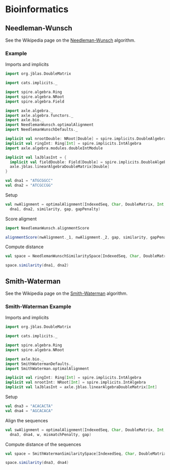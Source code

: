 # Bioinformatics

## Needleman-Wunsch

See the Wikipedia page on the
[Needleman-Wunsch](https://en.wikipedia.org/wiki/Needleman%E2%80%93Wunsch_algorithm) algorithm.

### Example

Imports and implicits

```scala mdoc:silent
import org.jblas.DoubleMatrix

import cats.implicits._

import spire.algebra.Ring
import spire.algebra.NRoot
import spire.algebra.Field

import axle.algebra._
import axle.algebra.functors._
import axle.bio._
import NeedlemanWunsch.optimalAlignment
import NeedlemanWunschDefaults._

implicit val nrootDouble: NRoot[Double] = spire.implicits.DoubleAlgebra
implicit val ringInt: Ring[Int] = spire.implicits.IntAlgebra
import axle.algebra.modules.doubleIntModule

implicit val laJblasInt = {
  implicit val fieldDouble: Field[Double] = spire.implicits.DoubleAlgebra
  axle.jblas.linearAlgebraDoubleMatrix[Double]
}
```

```scala mdoc:silent
val dna1 = "ATGCGGCC"
val dna2 = "ATCGCCGG"
```

Setup

```scala mdoc
val nwAlignment = optimalAlignment[IndexedSeq, Char, DoubleMatrix, Int, Double](
  dna1, dna2, similarity, gap, gapPenalty)
```

Score aligment

```scala mdoc
import NeedlemanWunsch.alignmentScore

alignmentScore(nwAlignment._1, nwAlignment._2, gap, similarity, gapPenalty)
```

Compute distance

```scala mdoc
val space = NeedlemanWunschSimilaritySpace[IndexedSeq, Char, DoubleMatrix, Int, Double](similarity, gapPenalty)

space.similarity(dna1, dna2)
```

## Smith-Waterman

See the Wikipedia page on the
[Smith-Waterman](https://en.wikipedia.org/wiki/Smith%E2%80%93Waterman_algorithm) algorithm.

### Smith-Waterman Example

Imports and implicits

```scala mdoc:silent:reset
import org.jblas.DoubleMatrix

import cats.implicits._

import spire.algebra.Ring
import spire.algebra.NRoot

import axle.bio._
import SmithWatermanDefaults._
import SmithWaterman.optimalAlignment

implicit val ringInt: Ring[Int] = spire.implicits.IntAlgebra
implicit val nrootInt: NRoot[Int] = spire.implicits.IntAlgebra
implicit val laJblasInt = axle.jblas.linearAlgebraDoubleMatrix[Int]
```

Setup

```scala mdoc:silent
val dna3 = "ACACACTA"
val dna4 = "AGCACACA"
```

Align the sequences

```scala mdoc
val swAlignment = optimalAlignment[IndexedSeq, Char, DoubleMatrix, Int, Int](
  dna3, dna4, w, mismatchPenalty, gap)
```

Compute distance of the sequences

```scala mdoc
val space = SmithWatermanSimilaritySpace[IndexedSeq, Char, DoubleMatrix, Int, Int](w, mismatchPenalty)

space.similarity(dna3, dna4)
```
